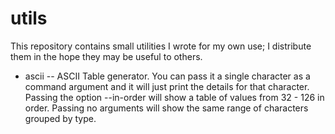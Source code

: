 # utils

This repository contains small utilities I wrote for my own use; I distribute
them in the hope they may be useful to others.

* ascii -- ASCII Table generator.  You can pass it a single character as a
  command argument and it will just print the details for that character.
  Passing the option --in-order will show a table of values from 32 - 126 in
  order.  Passing no arguments will show the same range of characters grouped
  by type.
  
